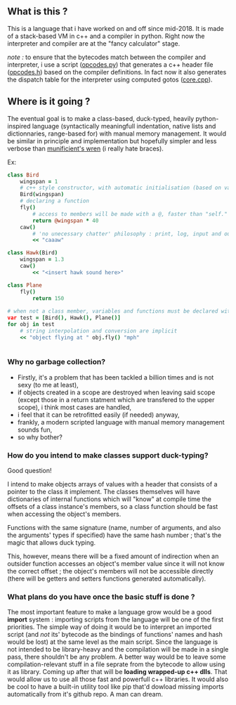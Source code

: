 ## What is this ?

This is a language that i have worked on and off since mid-2018. It is made of a stack-based VM in c++ and a compiler in python.
Right now the interpreter and compiler are at the "fancy calculator" stage.

*note :*  to ensure that the bytecodes match between the compiler and interpreter, i use a script ([opcodes.py](https://github.com/Lcbx/BytecodeLang/blob/master/compiler/opcodes.py)) that generates a c++ header file ([opcodes.h](https://github.com/Lcbx/BytecodeLang/blob/master/vm/opcodes.h)) based on the compiler definitions. In fact now it also generates the dispatch table for the interpreter using computed gotos ([core.cpp](https://github.com/Lcbx/BytecodeLang/blob/master/vm/core.cpp)).

## Where is it going ?

The eventual goal is to make a class-based, duck-typed, heavily python-inspired language (syntactically meaningfull indentation, native lists and dictionnaries, range-based for) with manual memory management. It would be similar in principle and implementation but hopefully simpler and less verbose than [munificient's wren](https://github.com/wren-lang/wren) (i really hate braces).

Ex:
``` CoffeeScript
class Bird
    wingspan = 1
    # c++ style constructor, with automatic initialisation (based on variable name) 
    Bird(wingspan)
    # declaring a function
    fly()
        # access to members will be made with a @, faster than "self." and readable
        return @wingspan * 40
    caw()
        # 'no unecessary chatter' philosophy : print, log, input and output use << (print by default)
        << "caaaw"

class Hawk(Bird)
    wingspan = 1.3
    caw()
        << "<insert hawk sound here>"

class Plane
    fly()
        return 150
		
# when not a class member, variables and functions must be declared with "var" and "func"
var test = [Bird(), Hawk(), Plane()]
for obj in test
    # string interpolation and conversion are implicit
    << "object flying at " obj.fly() "mph"
	
```

### Why no garbage collection?
* Firstly, it's a problem that has been tackled a billion times and is not sexy (to me at least),
* if objects created in a scope are destroyed when leaving said scope (except those in a return statment which are transfered to the upper scope), i think most cases are handled,
* i feel that it can be retrofitted easily (if needed) anyway,
* frankly, a modern scripted language with manual memory management sounds fun,
* so why bother?

### How do you intend to make classes support duck-typing?

Good question!

I intend to make objects arrays of values with a header that consists of  a pointer to the class it implement. The classes themselves will have dictionaries of internal functions which will "know" at compile time the offsets of a class instance's members, so a class function should be fast when accessing the object's members.

 Functions with the same signature (name, number of arguments, and also the arguments' types if specified) have the same hash number ; that's the magic that allows duck typing.

This, however, means there will be a fixed amount of indirection when an outsider function accesses an object's member value since it will not know the correct offset ; the object's members will not be accessible directly (there will be getters and setters functions generated automatically).

### What plans do you have once the basic stuff is done ?
The most important feature to make a language grow would be a good  **import** system : importing scripts from the language will be one of the first priorities. The simple way of doing it would be to interpret an imported script (and *not* its' bytecode as the bindings of functions' names and hash would be lost) at the same level as the main script. Since the language is not intended to be library-heavy and the compilation will be made in a single pass, there shouldn't be any problem. A better way would be to leave some compilation-relevant stuff in a file seprate from the bytecode to allow using it as library.
Coming up after that will be **loading wrapped-up c++ dlls**.
That would allow us to use all those fast and powerfull c++ libraries. It would also be cool to have a built-in utility tool like pip that'd dowload missing imports automatically from it's github repo. A man can dream.
 
